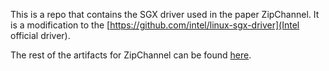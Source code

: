 This is a repo that contains the SGX driver used in the paper ZipChannel. It is a modification to the [https://github.com/intel/linux-sgx-driver](Intel official driver).

The rest of the artifacts for ZipChannel can be found [here](https://github.com/efeslab/dynamoChannel).
